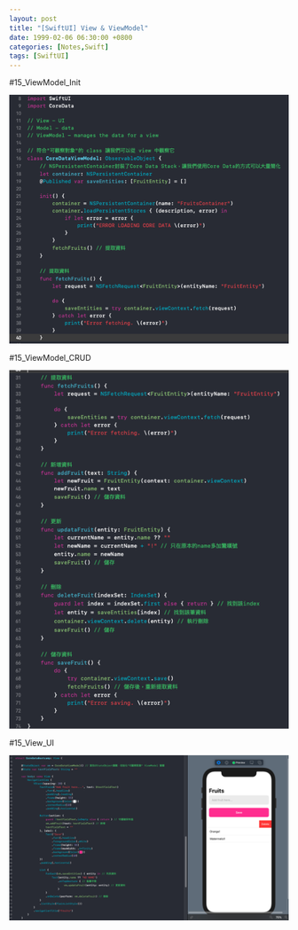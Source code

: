 ```yaml
---
layout: post
title: "[SwiftUI] View & ViewModel"
date: 1999-02-06 06:30:00 +0800
categories: [Notes,Swift]
tags: [SwiftUI]
---
```


#15_ViewModel_Init

![](/assets/img/post/swiftui-viewmodel-init.png)

#15_ViewModel_CRUD

![](/assets/img/post/swiftui-viewmodel-crud.png)

#15_View_UI

![](/assets/img/post/swiftui-view-ui.png)